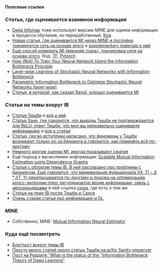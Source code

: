 #### Полезные ссылки

### Статьи, где оценивается взаимноя информация
* [Deep Infomax](https://arxiv.org/abs/1808.06670) тоже использует версию MINE для оценки информации в процессе обучения, но переработанный. [Код](https://github.com/rdevon/DIM)
* [Новая статья, где оценивается MI через MINE и послойно тренируется сеть на основе этого](http://openaccess.thecvf.com/content_ICCVW_2019/html/SDL-CV/Elad_Direct_Validation_of_the_Information_Bottleneck_Principle_for_Deep_Nets_ICCVW_2019_paper.html)
  и [supplementary materials к ней](http://www.sdlcv-workshop.com/papers/19_supp.pdf)
* [Ещё способ измерить MI (верхняя грань), тренировка сети на основе этого](https://arxiv.org/abs/1705.02436). Код: [TF](https://github.com/artemyk/nonlinearIB), [Pytorch](https://github.com/burklight/nonlinear-IB-PyTorch)
* [How (Not) To Train Your Neural Network Using the Information Bottleneck Principle](https://arxiv.org/abs/1802.09766v2)
* [Layer-wise Learning of Stochastic Neural Networks with Information Bottleneck](https://arxiv.org/abs/1712.01272)
* [Parametric Information Bottleneck to Optimize Stochastic Neural Networks (layer-wise)](https://openreview.net/forum?id=ByED-X-0W)
* [Статья, в которой, как сказал Ravid, хорошо оценивается MI](https://arxiv.org/abs/1806.00400) 

### Статьи на темы вокруг IB
* [Статья Тишби](https://arxiv.org/abs/1703.00810) и [код к ней](https://github.com/ravidziv/IDNNs)
* [Статья Saxe, где говорится, что выводы Тишби не подтверждаются для ReLU, ответ Тишби, что мол вы неправильно оцениваете информацию](https://openreview.net/forum?id=ry_WPG-A-)
  и [код к статье](https://github.com/artemyk/ibsgd)
* [Статья, где во вступлнии написано, что феномены у Тишби возникают только из-за биннинга и говорится, как померять всё по-другому](https://arxiv.org/abs/1810.05728v4)
* [Немного другие оценки MI, иногда показывают сжатие](https://arxiv.org/abs/1902.09037)
* Ещё подход к вычислению информации: [Scalable Mutual Information Estimation using Dependence Graphs](https://arxiv.org/abs/1801.09125)
* [Статья с обзором темы IB. В ней рассказано про проблемы с биннингом. Ещё говорится, что минимизация функционала $I(X, T) - \beta*I(T, Y)$ переписывается по-другому и похожа на оптимизацию кросс-энтропии плюс регуляризатор вроде информации; связь с автоэнкодерами](https://arxiv.org/abs/1904.03743) в ней ссылка [сюда](https://arxiv.org/abs/1611.01353), где есть о том же
* [Статья на тему IB после Тишби и Саксе](https://arxiv.org/abs/1803.07980v2)
* [Очень старая статья про информацию и DL](https://openreview.net/forum?id=rk-USD-u-r)

### MINE
* Собственно, MINE: [Mutual Information Neural Estimator](https://arxiv.org/abs/1801.04062)

### Куда ещё посмотреть
* [Блогпост вокруг темы IB](https://adityashrm21.github.io/Information-Theory-In-Deep-Learning/)
* [Просто много статей около статьи Тишби на arXiv Sanity preserver](http://www.arxiv-sanity.com/1703.00810v3)
* [Пост на Реддите "What is the status of the "Information Bottleneck Theory of Deep Learning"](https://www.reddit.com/r/MachineLearning/comments/be8qie/discussion_what_is_the_status_of_the_information/)
